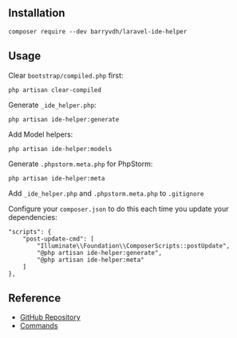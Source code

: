 ## Installation

```
composer require --dev barryvdh/laravel-ide-helper
```

## Usage

Clear ```bootstrap/compiled.php``` first:

```
php artisan clear-compiled
```

Generate ```_ide_helper.php```:

```
php artisan ide-helper:generate
```

Add Model helpers:

```
php artisan ide-helper:models
```

Generate ```.phpstorm.meta.php``` for PhpStorm:

```
php artisan ide-helper:meta
```

Add ```_ide_helper.php``` and ```.phpstorm.meta.php``` to ```.gitignore```

Configure your ```composer.json``` to do this each time you update your dependencies:

```
"scripts": {
    "post-update-cmd": [
        "Illuminate\\Foundation\\ComposerScripts::postUpdate",
        "@php artisan ide-helper:generate",
        "@php artisan ide-helper:meta"
    ]
},
```


## Reference

- [GitHub Repository](https://github.com/barryvdh/laravel-ide-helper)
- [Commands](https://github.com/barryvdh/laravel-ide-helper#automatic-phpdoc-generation-for-laravel-facades)
